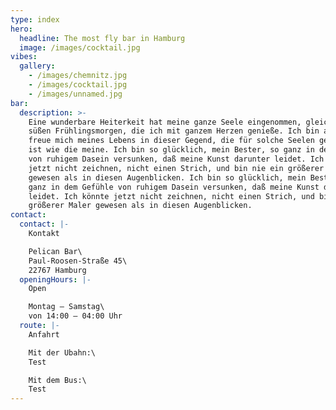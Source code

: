 ```yaml
---
type: index
hero:
  headline: The most fly bar in Hamburg
  image: /images/cocktail.jpg
vibes:
  gallery:
    - /images/chemnitz.jpg
    - /images/cocktail.jpg
    - /images/unnamed.jpg
bar:
  description: >-
    Eine wunderbare Heiterkeit hat meine ganze Seele eingenommen, gleich den
    süßen Frühlingsmorgen, die ich mit ganzem Herzen genieße. Ich bin allein und
    freue mich meines Lebens in dieser Gegend, die für solche Seelen geschaffen
    ist wie die meine. Ich bin so glücklich, mein Bester, so ganz in dem Gefühle
    von ruhigem Dasein versunken, daß meine Kunst darunter leidet. Ich könnte
    jetzt nicht zeichnen, nicht einen Strich, und bin nie ein größerer Maler
    gewesen als in diesen Augenblicken. Ich bin so glücklich, mein Bester, so
    ganz in dem Gefühle von ruhigem Dasein versunken, daß meine Kunst darunter
    leidet. Ich könnte jetzt nicht zeichnen, nicht einen Strich, und bin nie ein
    größerer Maler gewesen als in diesen Augenblicken.
contact:
  contact: |-
    Kontakt

    Pelican Bar\
    Paul-Roosen-Straße 45\
    22767 Hamburg
  openingHours: |-
    Open

    Montag – Samstag\
    von 14:00 – 04:00 Uhr
  route: |-
    Anfahrt

    Mit der Ubahn:\
    Test

    Mit dem Bus:\
    Test
---
```


